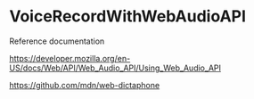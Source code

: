 # VoiceRecordWithWebAudioAPI

Reference documentation

https://developer.mozilla.org/en-US/docs/Web/API/Web_Audio_API/Using_Web_Audio_API 

https://github.com/mdn/web-dictaphone 
